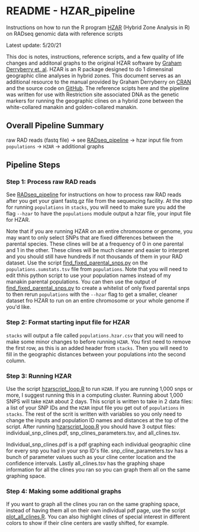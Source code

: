 # README - HZAR_pipeline
Instructions on how to run the R program [HZAR](https://cran.r-project.org/web/packages/hzar/hzar.pdf) (Hybrid Zone Analysis in R) on RADseq genomic data with reference scripts

Latest update: 5/20/21

This doc is notes, instructions, reference scripts, and a few quality of life changes and additonal graphs to the original HZAR software by [Graham Derryberry et. al](https://onlinelibrary.wiley.com/doi/10.1111/1755-0998.12209). HZAR is an R package designed to do 1 dimensinal geographic cline analyses in hybrid zones. This document serves as an additional resource to the manual provided by Graham Derryberry on [CRAN](https://cran.rstudio.com/web/packages/hzar/hzar.pdf) and the source code on [GitHub](https://github.com/cran/hzar). The reference scipts here and the pipeline was written for use with Restriction site associated DNA as the genetic markers for running the geographic clines on a hybrid zone between the white-collared manakin and golden-collared manakin. 

## Overall Pipeline Summary

raw RAD reads (fastq file) -> see [RADseq_pipeline](https://github.com/kiralong/RADseq_pipeline) -> hzar input file from `populations` -> `HZAR` -> additional graphs

## Pipeline Steps

### Step 1: Process raw RAD reads
See [RADseq_pipeline](https://github.com/kiralong/RADseq_pipeline) for instructions on how to process raw RAD reads after you get your giant fastq.gz file from the sequencing facility. At the step for running `populations` in `stacks`, you will need to make sure you add the flag `--hzar` to have the `populations` module output a hzar file, your input file for HZAR.

Note that if you are running HZAR on an entire chromosome or genome, you may want to only select SNPs that are fixed differences between the parental species. These clines will be at a frequency of 0 in one parental and 1 in the other. These clines will be much cleaner and easier to interpret and you should still have hundreds if not thousands of them in your RAD dataset. Use the script [find_fixed_parental_snps.py](find_fixed_parental_snps.py) on the `populations.sumstats.tsv` file from `populations`. Note that you will need to edit thhis python script to use your population names instead of my manakin parental populations. You can then use the output of [find_fixed_parental_snps.py](find_fixed_parental_snps.py) to create a whitelist of only fixed parental snps to then rerun `populations` with the `--hzar` flag to get a smaller, cleaner dataset fro HZAR to run on an entire chromosome or your whole genome if you'd like. 

### Step 2: Format starting input file for HZAR
`stacks` will output a file called `populations.hzar.csv` that you will need to make some minor changes to before running `HZAR`. You first need to remove the first row, as this is an added header from `stacks`. Then you will need to fill in the geographic distances between your populations into the second column. 

### Step 3: Running HZAR
Use the script [hzarscript_loop.R](hzarscript_loop.R) to run `HZAR`. If you are running 1,000 snps or more, I suggest running this in a computing cluster. Running about 1,000 SNPS will take `HZAR` about 2 days. This script is written to take in 2 data files: a list of your SNP IDs and the `HZAR` input file you get out of `populations` in `stacks`. The rest of the scrit is written with variables so you only need to change the inputs and population ID names and distances at the top of the script. After running [hzarscript_loop.R](hzarscript_loop.R) you should have 3 output files: individual_snp_clines.pdf, snp_clines_parameters.tsv, and all_clines.tsv.

Individual_snp_clines.pdf is a pdf graphing each individual geographic cline for every snp you had in your snp ID's file. snp_cline_parameters.tsv has a bunch of parameter values such as your cline center location and the confidence intervals. Lastly all_clines.tsv has the graphing shape information for all the clines you ran so you can graph them all on the same graphing space. 

### Step 4: Making some additional graphs
If you want to graph all the clines you ran on the same graphing space, instead of having them all on their own individual pdf page, use the script [plot_all_clines.R](plot_all_clines.R). You can also highlight clines of special interest in different colors to show if their cline centers are vastly shifted, for example. 

